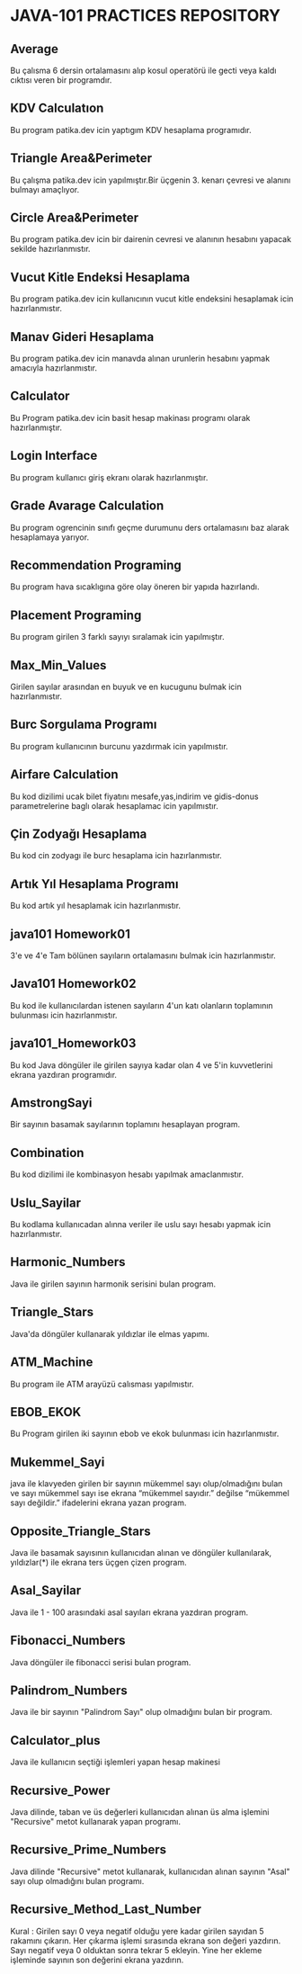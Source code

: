 # JAVA-101 PRACTICES REPOSITORY  

## Average
Bu çalısma 6 dersin ortalamasını alıp kosul operatörü ile gecti veya kaldı cıktısı veren bir programdır.

## KDV Calculatıon
Bu program patika.dev icin yaptıgım KDV hesaplama programıdır.

## Triangle Area&Perimeter
Bu çalışma patika.dev icin yapılmıştır.Bir üçgenin 3. kenarı çevresi ve alanını bulmayı amaçlıyor.

## Circle Area&Perimeter
Bu program patika.dev icin bir dairenin cevresi ve alanının hesabını yapacak sekilde hazırlanmıstır.

## Vucut Kitle Endeksi Hesaplama
Bu program patika.dev icin kullanıcının vucut kitle endeksini hesaplamak icin hazırlanmıstır.

## Manav Gideri Hesaplama 
Bu program patika.dev icin manavda alınan urunlerin hesabını yapmak amacıyla hazırlanmıstır.

## Calculator
Bu Program patika.dev icin basit hesap makinası programı olarak hazırlanmıştır.

## Login Interface
Bu program kullanıcı giriş ekranı olarak hazırlanmıştır.

## Grade Avarage Calculation
Bu program ogrencinin sınıfı geçme durumunu ders ortalamasını baz alarak hesaplamaya yarıyor.

## Recommendation Programing
Bu program hava sıcaklıgına göre olay öneren bir yapıda hazırlandı.

## Placement Programing
Bu program girilen 3 farklı sayıyı sıralamak icin yapılmıştır.

## Max_Min_Values
Girilen sayılar arasından en buyuk ve en kucugunu bulmak icin hazırlanmıstır.
## Burc Sorgulama Programı
Bu program kullanıcının burcunu yazdırmak icin yapılmıstır.

## Airfare Calculation
Bu kod dizilimi ucak bilet fiyatını mesafe,yas,indirim ve gidis-donus parametrelerine baglı olarak hesaplamac icin yapılmıstır.

## Çin Zodyağı Hesaplama
Bu kod cin zodyagı ile burc hesaplama icin hazırlanmıstır.

## Artık Yıl Hesaplama Programı
Bu kod artık yıl hesaplamak icin hazırlanmıstır.

## java101 Homework01
3'e ve 4'e Tam bölünen sayıların ortalamasını bulmak icin hazırlanmıstır.

## Java101 Homework02
Bu kod ile kullanıcılardan istenen sayıların 4'un katı olanların toplamının bulunması icin hazırlanmıstır.

## java101_Homework03
Bu kod Java döngüler ile girilen sayıya kadar olan 4 ve 5'in kuvvetlerini ekrana yazdıran programıdır.

## AmstrongSayi
Bir sayının basamak sayılarının toplamını hesaplayan program.

## Combination
Bu kod dizilimi ile kombinasyon hesabı yapılmak amaclanmıstır.

## Uslu_Sayilar
Bu kodlama kullanıcadan alınna veriler ile uslu sayı hesabı yapmak icin hazırlanmıstır.

## Harmonic_Numbers
Java ile girilen sayının harmonik serisini bulan program.

## Triangle_Stars
Java'da döngüler kullanarak yıldızlar ile elmas yapımı.

## ATM_Machine
Bu program ile ATM arayüzü calısması yapılmıstır.

## EBOB_EKOK
Bu Program girilen iki sayının ebob ve ekok bulunması icin hazırlanmıstır.

## Mukemmel_Sayi
java ile klavyeden girilen bir sayının mükemmel sayı olup/olmadığını bulan ve sayı mükemmel sayı ise ekrana “mükemmel sayıdır.” değilse “mükemmel sayı değildir.” ifadelerini ekrana yazan program.

## Opposite_Triangle_Stars
Java ile basamak sayısının kullanıcıdan alınan ve döngüler kullanılarak, yıldızlar(*) ile ekrana ters üçgen çizen program.

## Asal_Sayilar
Java ile 1 - 100 arasındaki asal sayıları ekrana yazdıran program.

## Fibonacci_Numbers
Java döngüler ile fibonacci serisi bulan program.

## Palindrom_Numbers
Java ile bir sayının "Palindrom Sayı" olup olmadığını bulan bir program.

## Calculator_plus
Java ile kullanıcın seçtiği işlemleri yapan hesap makinesi

## Recursive_Power
Java dilinde, taban ve üs değerleri kullanıcıdan alınan üs alma işlemini "Recursive" metot kullanarak yapan programı.

## Recursive_Prime_Numbers
Java dilinde "Recursive" metot kullanarak, kullanıcıdan alınan sayının "Asal" sayı olup olmadığını bulan programı.

## Recursive_Method_Last_Number
Kural : Girilen sayı 0 veya negatif olduğu yere kadar girilen sayıdan 5 rakamını çıkarın. Her çıkarma işlemi sırasında ekrana son değeri yazdırın. Sayı negatif veya 0 olduktan sonra tekrar 5 ekleyin. Yine her ekleme işleminde sayının son değerini ekrana yazdırın.
